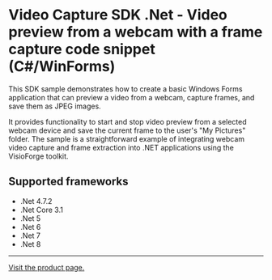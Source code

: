 ﻿# Video Capture SDK .Net - Video preview from a webcam with a frame capture code snippet (C#/WinForms)

This SDK sample demonstrates how to create a basic Windows Forms application that can preview a video from a webcam, capture frames, and save them as JPEG images.

It provides functionality to start and stop video preview from a selected webcam device and save the current frame to the user's "My Pictures" folder. The sample is a straightforward example of integrating webcam video capture and frame extraction into .NET applications using the VisioForge toolkit.

## Supported frameworks

* .Net 4.7.2
* .Net Core 3.1
* .Net 5
* .Net 6
* .Net 7
* .Net 8

---

[Visit the product page.](https://www.visioforge.com/video-capture-sdk-net)
